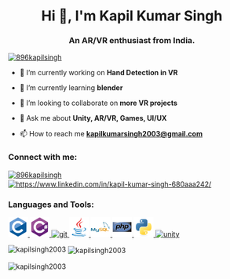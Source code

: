 <h1 align="center">Hi 👋, I'm Kapil Kumar Singh</h1>
<h3 align="center">An AR/VR enthusiast from India.</h3>

<p align="left"> <a href="https://twitter.com/896kapilsingh" target="blank"><img src="https://img.shields.io/twitter/follow/896kapilsingh?logo=twitter&style=for-the-badge" alt="896kapilsingh" /></a> </p>

- 🔭 I’m currently working on **Hand Detection in VR**

- 🌱 I’m currently learning **blender**

- 👯 I’m looking to collaborate on **more VR projects**

- 💬 Ask me about **Unity, AR/VR, Games, UI/UX**

- 📫 How to reach me **kapilkumarsingh2003@gmail.com**

<h3 align="left">Connect with me:</h3>
<p align="left">
<a href="https://twitter.com/896kapilsingh" target="blank"><img align="center" src="https://raw.githubusercontent.com/rahuldkjain/github-profile-readme-generator/master/src/images/icons/Social/twitter.svg" alt="896kapilsingh" height="30" width="40" /></a>
<a href="https://linkedin.com/in/https://www.linkedin.com/in/kapil-kumar-singh-680aaa242/" target="blank"><img align="center" src="https://raw.githubusercontent.com/rahuldkjain/github-profile-readme-generator/master/src/images/icons/Social/linked-in-alt.svg" alt="https://www.linkedin.com/in/kapil-kumar-singh-680aaa242/" height="30" width="40" /></a>
</p>

<h3 align="left">Languages and Tools:</h3>
<p align="left"> <a href="https://www.cprogramming.com/" target="_blank" rel="noreferrer"> <img src="https://raw.githubusercontent.com/devicons/devicon/master/icons/c/c-original.svg" alt="c" width="40" height="40"/> </a> <a href="https://www.w3schools.com/cs/" target="_blank" rel="noreferrer"> <img src="https://raw.githubusercontent.com/devicons/devicon/master/icons/csharp/csharp-original.svg" alt="csharp" width="40" height="40"/> </a> <a href="https://git-scm.com/" target="_blank" rel="noreferrer"> <img src="https://www.vectorlogo.zone/logos/git-scm/git-scm-icon.svg" alt="git" width="40" height="40"/> </a> <a href="https://www.java.com" target="_blank" rel="noreferrer"> <img src="https://raw.githubusercontent.com/devicons/devicon/master/icons/java/java-original.svg" alt="java" width="40" height="40"/> </a> <a href="https://www.mysql.com/" target="_blank" rel="noreferrer"> <img src="https://raw.githubusercontent.com/devicons/devicon/master/icons/mysql/mysql-original-wordmark.svg" alt="mysql" width="40" height="40"/> </a> <a href="https://www.php.net" target="_blank" rel="noreferrer"> <img src="https://raw.githubusercontent.com/devicons/devicon/master/icons/php/php-original.svg" alt="php" width="40" height="40"/> </a> <a href="https://www.python.org" target="_blank" rel="noreferrer"> <img src="https://raw.githubusercontent.com/devicons/devicon/master/icons/python/python-original.svg" alt="python" width="40" height="40"/> </a> <a href="https://unity.com/" target="_blank" rel="noreferrer"> <img src="https://www.vectorlogo.zone/logos/unity3d/unity3d-icon.svg" alt="unity" width="40" height="40"/> </a> </p>

<p><img align="left" src="https://github-readme-stats.vercel.app/api/top-langs?username=kapilsingh2003&show_icons=true&locale=en&layout=compact" alt="kapilsingh2003" /></p>

<p>&nbsp;<img align="center" src="https://github-readme-stats.vercel.app/api?username=kapilsingh2003&show_icons=true&locale=en" alt="kapilsingh2003" /></p>

<p><img align="center" src="https://github-readme-streak-stats.herokuapp.com/?user=kapilsingh2003&" alt="kapilsingh2003" /></p>

